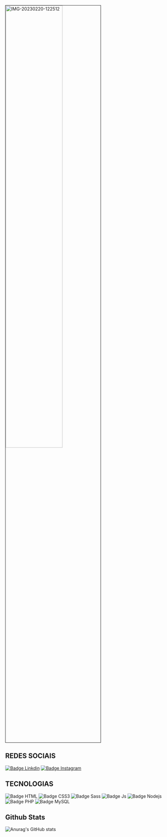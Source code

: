 
<img  src="https://i.ibb.co/6H7KMCV/IMG-20230220-122512.jpg" alt="IMG-20230220-122512" border="1" width="60%">

<h2>REDES SOCIAIS</h2>

[![Badge Linkdin](https://img.shields.io/badge/LinkedIn-0f0?style=for-the-badge&logo=linkedin&logoColor=white)](https://www.linkedin.com/in/lairton-goncalves-dev)
[![Badge Instagram](https://img.shields.io/badge/Instagram-0ff?style=for-the-badge&logo=instagram&logoColor=white)](https://www.instagram.com/lairton.developer/)

<h2><strong>TECNOLOGIAS</strong></h1>
  
![Badge HTML](https://img.shields.io/badge/HTML-f2c207?style=for-the-badge&logo=html5&logoColor=white) ![Badge CSS3](https://img.shields.io/badge/CSS-079af2?&style=for-the-badge&logo=css3&logoColor=white) ![Badge Sass](https://img.shields.io/badge/Sass-CC6699?style=for-the-badge&logo=sass&logoColor=white) ![Badge Js](https://img.shields.io/badge/JavaScript-F7DF1E?style=for-the-badge&logo=javascript&logoColor=black) ![Badge Nodejs](https://img.shields.io/badge/Node.js-0f0?style=for-the-badge&logo=node.js&logoColor=white) ![Badge PHP](https://img.shields.io/badge/PHP-777BB4?style=for-the-badge&logo=php&logoColor=white) ![Badge MySQL](https://img.shields.io/badge/MySQL-00000F?style=for-the-badge&logo=mysql&logoColor=white) 

<h2><strong>Github Stats</strong></h2>

![Anurag's GitHub stats](https://github-readme-stats.vercel.app/api?username=Lairton-G&show_icons=true&theme=radical)
<br>
 
